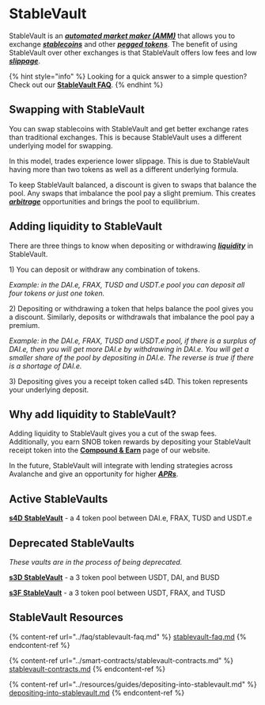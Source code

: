 # StableVault

StableVault is an [_**automated market maker (AMM)**_](../resources/defi-glossary.md#automated-market-maker-amm) that allows you to exchange [_**stablecoins**_](../resources/defi-glossary.md#stablecoin) and other [_**pegged tokens**_](../resources/defi-glossary.md#pegged-tokens). The benefit of using StableVault over other exchanges is that StableVault offers low fees and low [_**slippage**_](../resources/defi-glossary.md#slippage).

{% hint style="info" %}
Looking for a quick answer to a simple question? Check out our [**StableVault FAQ**](../faq/stablevault-faq.md).
{% endhint %}

## Swapping with StableVault

You can swap stablecoins with StableVault and get better exchange rates than traditional exchanges. This is because StableVault uses a different underlying model for swapping.

In this model, trades experience lower slippage. This is due to StableVault having more than two tokens as well as a different underlying formula.

To keep StableVault balanced, a discount is given to swaps that balance the pool. Any swaps that imbalance the pool pay a slight premium. This creates [_**arbitrage**_](../resources/defi-glossary.md#arbitrage) opportunities and brings the pool to equilibrium.

## Adding liquidity to StableVault

There are three things to know when depositing or withdrawing [_**liquidity**_](../resources/defi-glossary.md#liquidity) in StableVault.

1\) You can deposit or withdraw any combination of tokens.

_Example: in the DAI.e, FRAX, TUSD and USDT.e pool you can deposit all four tokens or just one token._

2\) Depositing or withdrawing a token that helps balance the pool gives you a discount. Similarly, deposits or withdrawals that imbalance the pool pay a premium.

_Example: in the DAI.e, FRAX, TUSD and USDT.e pool, if there is a surplus of DAI.e, then you will get more DAI.e by withdrawing in DAI.e. You will get a smaller share of the pool by depositing in DAI.e. The reverse is true if there is a shortage of DAI.e._

3\) Depositing gives you a receipt token called s4D. This token represents your underlying deposit.

## Why add liquidity to StableVault?

Adding liquidity to StableVault gives you a cut of the swap fees. Additionally, you earn SNOB token rewards by depositing your StableVault receipt token into the [**Compound & Earn**](https://app.snowball.network/compound-and-earn) page of our website.

In the future, StableVault will integrate with lending strategies across Avalanche and give an opportunity for higher [_**APRs**_](../resources/defi-glossary.md#annual-percentage-rate-apr).

## Active StableVaults

[**s4D StableVault**](https://app.snowball.network/s4d-vault) - a 4 token pool between DAI.e, FRAX, TUSD and USDT.e

## Deprecated StableVaults

_These vaults are in the process of being deprecated._

[**s3D StableVault**](https://app.snowball.network/s3d-vault) - a 3 token pool between USDT, DAI, and BUSD

[**s3F StableVault**](https://app.snowball.network/s3f-vault) - a 3 token pool between USDT, FRAX, and TUSD

## StableVault Resources

{% content-ref url="../faq/stablevault-faq.md" %}
[stablevault-faq.md](../faq/stablevault-faq.md)
{% endcontent-ref %}

{% content-ref url="../smart-contracts/stablevault-contracts.md" %}
[stablevault-contracts.md](../smart-contracts/stablevault-contracts.md)
{% endcontent-ref %}

{% content-ref url="../resources/guides/depositing-into-stablevault.md" %}
[depositing-into-stablevault.md](../resources/guides/depositing-into-stablevault.md)
{% endcontent-ref %}
